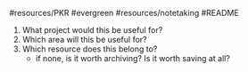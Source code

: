 #resources/PKR #evergreen #resources/notetaking #README

1. What project would this be useful for?
2. Which area will this be useful for?
3. Which resource does this belong to?
	- if none, is it worth archiving? Is it worth saving at all?